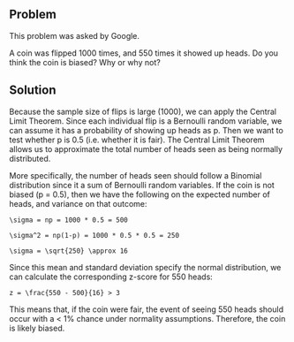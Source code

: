 ## Problem
This problem was asked by Google.

A coin was flipped 1000 times, and 550 times it showed up heads. Do you think the coin is biased? Why or why not?

## Solution
Because the sample size of flips is large (1000), we can apply the Central Limit Theorem. Since each individual flip is a Bernoulli random variable, we can assume it has a probability of showing up heads as p. Then we want to test whether p is 0.5 (i.e. whether it is fair). The Central Limit Theorem allows us to approximate the total number of heads seen as being normally distributed.

More specifically, the number of heads seen should follow a Binomial distribution since it a sum of Bernoulli random variables. If the coin is not biased (p = 0.5), then we have the following on the expected number of heads, and variance on that outcome:

```
\sigma = np = 1000 * 0.5 = 500
```

```
\sigma^2 = np(1-p) = 1000 * 0.5 * 0.5 = 250

\sigma = \sqrt{250} \approx 16
```

Since this mean and standard deviation specify the normal distribution, we can calculate the corresponding z-score for 550 heads:

```
z = \frac{550 - 500}{16} > 3
```

This means that, if the coin were fair, the event of seeing 550 heads should occur with a < 1% chance under normality assumptions. Therefore, the coin is likely biased.
